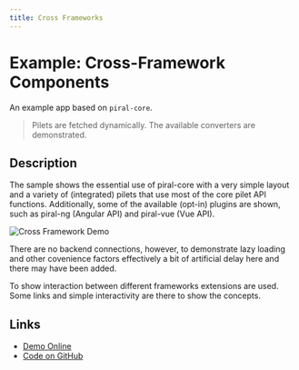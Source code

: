 ```yaml
---
title: Cross Frameworks
---
```


# Example: Cross-Framework Components

An example app based on `piral-core`.

> Pilets are fetched dynamically. The available converters are demonstrated.

## Description

The sample shows the essential use of piral-core with a very simple layout and a variety of (integrated) pilets that use most of the core pilet API functions. Additionally, some of the available (opt-in) plugins are shown, such as piral-ng (Angular API) and piral-vue (Vue API).

![Cross Framework Demo](../diagrams/demo-cross.png)

There are no backend connections, however, to demonstrate lazy loading and other covenience factors effectively a bit of artificial delay here and there may have been added.

To show interaction between different frameworks extensions are used. Some links and simple interactivity are there to show the concepts.

## Links

- [Demo Online](https://demo-cross.piral.io)
- [Code on GitHub](https://github.com/smapiot/piral/tree/master/src/samples/sample-cross-fx)
